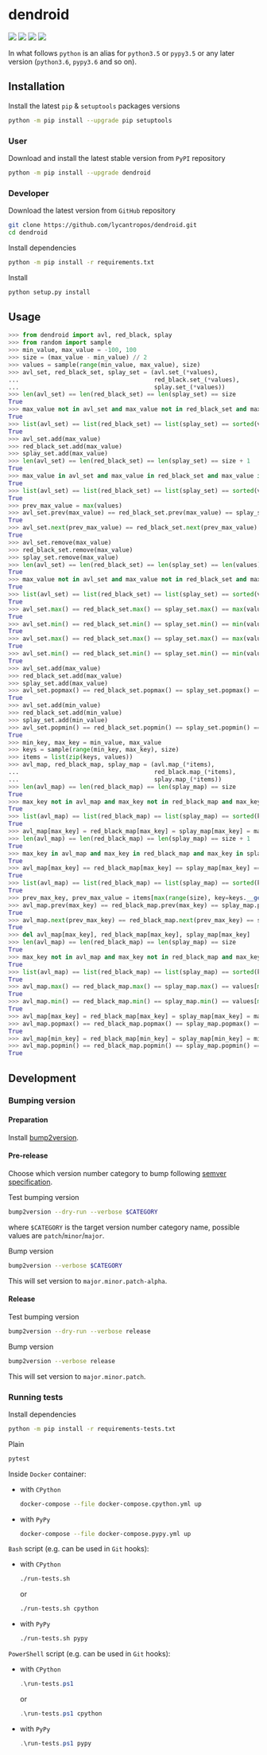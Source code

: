 dendroid
========

[![](https://dev.azure.com/lycantropos/dendroid/_apis/build/status/lycantropos.dendroid?branchName=master)](https://dev.azure.com/lycantropos/dendroid/_build/latest?definitionId=14&branchName=master "Azure Pipelines")
[![](https://codecov.io/gh/lycantropos/dendroid/branch/master/graph/badge.svg)](https://codecov.io/gh/lycantropos/dendroid "Codecov")
[![](https://img.shields.io/github/license/lycantropos/dendroid.svg)](https://github.com/lycantropos/dendroid/blob/master/LICENSE "License")
[![](https://badge.fury.io/py/dendroid.svg)](https://badge.fury.io/py/dendroid "PyPI")

In what follows `python` is an alias for `python3.5` or `pypy3.5`
or any later version (`python3.6`, `pypy3.6` and so on).

Installation
------------

Install the latest `pip` & `setuptools` packages versions
```bash
python -m pip install --upgrade pip setuptools
```

### User

Download and install the latest stable version from `PyPI` repository
```bash
python -m pip install --upgrade dendroid
```

### Developer

Download the latest version from `GitHub` repository
```bash
git clone https://github.com/lycantropos/dendroid.git
cd dendroid
```

Install dependencies
```bash
python -m pip install -r requirements.txt
```

Install
```bash
python setup.py install
```

Usage
-----

```python
>>> from dendroid import avl, red_black, splay
>>> from random import sample
>>> min_value, max_value = -100, 100
>>> size = (max_value - min_value) // 2
>>> values = sample(range(min_value, max_value), size)
>>> avl_set, red_black_set, splay_set = (avl.set_(*values),
...                                      red_black.set_(*values),
...                                      splay.set_(*values))
>>> len(avl_set) == len(red_black_set) == len(splay_set) == size
True
>>> max_value not in avl_set and max_value not in red_black_set and max_value not in splay_set
True
>>> list(avl_set) == list(red_black_set) == list(splay_set) == sorted(values)
True
>>> avl_set.add(max_value)
>>> red_black_set.add(max_value)
>>> splay_set.add(max_value)
>>> len(avl_set) == len(red_black_set) == len(splay_set) == size + 1
True
>>> max_value in avl_set and max_value in red_black_set and max_value in splay_set
True
>>> list(avl_set) == list(red_black_set) == list(splay_set) == sorted(values) + [max_value]
True
>>> prev_max_value = max(values)
>>> avl_set.prev(max_value) == red_black_set.prev(max_value) == splay_set.prev(max_value) == prev_max_value
True
>>> avl_set.next(prev_max_value) == red_black_set.next(prev_max_value) == splay_set.next(prev_max_value) == max_value
True
>>> avl_set.remove(max_value)
>>> red_black_set.remove(max_value)
>>> splay_set.remove(max_value)
>>> len(avl_set) == len(red_black_set) == len(splay_set) == len(values)
True
>>> max_value not in avl_set and max_value not in red_black_set and max_value not in splay_set
True
>>> list(avl_set) == list(red_black_set) == list(splay_set) == sorted(values)
True
>>> avl_set.max() == red_black_set.max() == splay_set.max() == max(values)
True
>>> avl_set.min() == red_black_set.min() == splay_set.min() == min(values)
True
>>> avl_set.max() == red_black_set.max() == splay_set.max() == max(values)
True
>>> avl_set.min() == red_black_set.min() == splay_set.min() == min(values)
True
>>> avl_set.add(max_value)
>>> red_black_set.add(max_value)
>>> splay_set.add(max_value)
>>> avl_set.popmax() == red_black_set.popmax() == splay_set.popmax() == max_value
True
>>> avl_set.add(min_value)
>>> red_black_set.add(min_value)
>>> splay_set.add(min_value)
>>> avl_set.popmin() == red_black_set.popmin() == splay_set.popmin() == min_value
True
>>> min_key, max_key = min_value, max_value
>>> keys = sample(range(min_key, max_key), size)
>>> items = list(zip(keys, values))
>>> avl_map, red_black_map, splay_map = (avl.map_(*items),
...                                      red_black.map_(*items),
...                                      splay.map_(*items))
>>> len(avl_map) == len(red_black_map) == len(splay_map) == size
True
>>> max_key not in avl_map and max_key not in red_black_map and max_key not in splay_map
True
>>> list(avl_map) == list(red_black_map) == list(splay_map) == sorted(keys)
True
>>> avl_map[max_key] = red_black_map[max_key] = splay_map[max_key] = max_value
>>> len(avl_map) == len(red_black_map) == len(splay_map) == size + 1
True
>>> max_key in avl_map and max_key in red_black_map and max_key in splay_map
True
>>> avl_map[max_key] == red_black_map[max_key] == splay_map[max_key] == max_value
True
>>> list(avl_map) == list(red_black_map) == list(splay_map) == sorted(keys) + [max_key]
True
>>> prev_max_key, prev_max_value = items[max(range(size), key=keys.__getitem__)]
>>> avl_map.prev(max_key) == red_black_map.prev(max_key) == splay_map.prev(max_key) == prev_max_value
True
>>> avl_map.next(prev_max_key) == red_black_map.next(prev_max_key) == splay_map.next(prev_max_key) == max_value
True
>>> del avl_map[max_key], red_black_map[max_key], splay_map[max_key]
>>> len(avl_map) == len(red_black_map) == len(splay_map) == size
True
>>> max_key not in avl_map and max_key not in red_black_map and max_key not in splay_map
True
>>> list(avl_map) == list(red_black_map) == list(splay_map) == sorted(keys)
True
>>> avl_map.max() == red_black_map.max() == splay_map.max() == values[max(range(size), key=keys.__getitem__)]
True
>>> avl_map.min() == red_black_map.min() == splay_map.min() == values[min(range(size), key=keys.__getitem__)]
True
>>> avl_map[max_key] = red_black_map[max_key] = splay_map[max_key] = max_value
>>> avl_map.popmax() == red_black_map.popmax() == splay_map.popmax() == max_value
True
>>> avl_map[min_key] = red_black_map[min_key] = splay_map[min_key] = min_value
>>> avl_map.popmin() == red_black_map.popmin() == splay_map.popmin() == min_value
True

```

Development
-----------

### Bumping version

#### Preparation

Install
[bump2version](https://github.com/c4urself/bump2version#installation).

#### Pre-release

Choose which version number category to bump following [semver
specification](http://semver.org/).

Test bumping version
```bash
bump2version --dry-run --verbose $CATEGORY
```

where `$CATEGORY` is the target version number category name, possible
values are `patch`/`minor`/`major`.

Bump version
```bash
bump2version --verbose $CATEGORY
```

This will set version to `major.minor.patch-alpha`. 

#### Release

Test bumping version
```bash
bump2version --dry-run --verbose release
```

Bump version
```bash
bump2version --verbose release
```

This will set version to `major.minor.patch`.

### Running tests

Install dependencies
```bash
python -m pip install -r requirements-tests.txt
```

Plain
```bash
pytest
```

Inside `Docker` container:
- with `CPython`
  ```bash
  docker-compose --file docker-compose.cpython.yml up
  ```
- with `PyPy`
  ```bash
  docker-compose --file docker-compose.pypy.yml up
  ```

`Bash` script (e.g. can be used in `Git` hooks):
- with `CPython`
  ```bash
  ./run-tests.sh
  ```
  or
  ```bash
  ./run-tests.sh cpython
  ```

- with `PyPy`
  ```bash
  ./run-tests.sh pypy
  ```

`PowerShell` script (e.g. can be used in `Git` hooks):
- with `CPython`
  ```powershell
  .\run-tests.ps1
  ```
  or
  ```powershell
  .\run-tests.ps1 cpython
  ```
- with `PyPy`
  ```powershell
  .\run-tests.ps1 pypy
  ```
